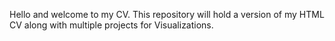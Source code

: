 Hello and welcome to my CV. This repository will hold a version of my HTML CV along with multiple projects for Visualizations.
